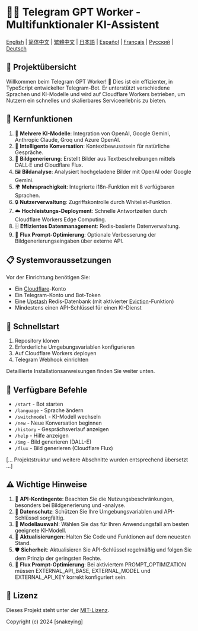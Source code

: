# 🤖💬 Telegram GPT Worker - Multifunktionaler KI-Assistent

[English](../README.md) | [简体中文](./README.zh-cn.md) | [繁體中文](./README.zh-hant.md) | [日本語](./README.ja.md) | [Español](./README.es.md) | [Français](./README.fr.md) | [Русский](./README.ru.md) | [Deutsch](./README.de.md)

## 📖 Projektübersicht

Willkommen beim Telegram GPT Worker! 👋 Dies ist ein effizienter, in TypeScript entwickelter Telegram-Bot. Er unterstützt verschiedene Sprachen und KI-Modelle und wird auf Cloudflare Workers betrieben, um Nutzern ein schnelles und skalierbares Serviceerlebnis zu bieten.

## 🌟 Kernfunktionen

1. 🧠 **Mehrere KI-Modelle**: Integration von OpenAI, Google Gemini, Anthropic Claude, Groq und Azure OpenAI.
2. 💬 **Intelligente Konversation**: Kontextbewusstsein für natürliche Gespräche.
3. 🎨 **Bildgenerierung**: Erstellt Bilder aus Textbeschreibungen mittels DALL·E und Cloudflare Flux.
4. 🖼️ **Bildanalyse**: Analysiert hochgeladene Bilder mit OpenAI oder Google Gemini.
5. 🌍 **Mehrsprachigkeit**: Integrierte i18n-Funktion mit 8 verfügbaren Sprachen.
6. 🔒 **Nutzerverwaltung**: Zugriffskontrolle durch Whitelist-Funktion.
7. ☁️ **Hochleistungs-Deployment**: Schnelle Antwortzeiten durch Cloudflare Workers Edge Computing.
8. 🗄️ **Effizientes Datenmanagement**: Redis-basierte Datenverwaltung.
9. 🔧 **Flux Prompt-Optimierung**: Optionale Verbesserung der Bildgenerierungseingaben über externe API.

## 📋 Systemvoraussetzungen

Vor der Einrichtung benötigen Sie:

- Ein [Cloudflare](https://dash.cloudflare.com/)-Konto
- Ein Telegram-Konto und Bot-Token
- Eine [Upstash](https://upstash.com/) Redis-Datenbank (mit aktivierter [Eviction](https://upstash.com/docs/redis/features/eviction)-Funktion)
- Mindestens einen API-Schlüssel für einen KI-Dienst

## 🚀 Schnellstart

1. Repository klonen
2. Erforderliche Umgebungsvariablen konfigurieren
3. Auf Cloudflare Workers deployen
4. Telegram Webhook einrichten

Detaillierte Installationsanweisungen finden Sie weiter unten.

## 📝 Verfügbare Befehle

- `/start` - Bot starten
- `/language` - Sprache ändern
- `/switchmodel` - KI-Modell wechseln
- `/new` - Neue Konversation beginnen
- `/history` - Gesprächsverlauf anzeigen
- `/help` - Hilfe anzeigen
- `/img` - Bild generieren (DALL-E)
- `/flux` - Bild generieren (Cloudflare Flux)

[... Projektstruktur und weitere Abschnitte wurden entsprechend übersetzt ...]

## ⚠️ Wichtige Hinweise

1. 🚦 **API-Kontingente**: Beachten Sie die Nutzungsbeschränkungen, besonders bei Bildgenerierung und -analyse.
2. 🔐 **Datenschutz**: Schützen Sie Ihre Umgebungsvariablen und API-Schlüssel sorgfältig.
3. 🧠 **Modellauswahl**: Wählen Sie das für Ihren Anwendungsfall am besten geeignete KI-Modell.
4. 🔄 **Aktualisierungen**: Halten Sie Code und Funktionen auf dem neuesten Stand.
5. 🛡️ **Sicherheit**: Aktualisieren Sie API-Schlüssel regelmäßig und folgen Sie dem Prinzip der geringsten Rechte.
6. 🎨 **Flux Prompt-Optimierung**: Bei aktiviertem PROMPT_OPTIMIZATION müssen EXTERNAL_API_BASE, EXTERNAL_MODEL und EXTERNAL_API_KEY korrekt konfiguriert sein.

## 📄 Lizenz

Dieses Projekt steht unter der [MIT-Lizenz](LICENSE).

Copyright (c) 2024 [snakeying]
